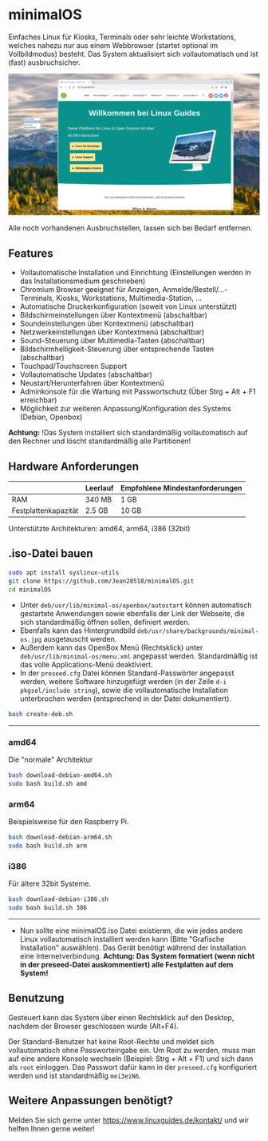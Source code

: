 # minimalOS

Einfaches Linux für Kiosks, Terminals oder sehr leichte Workstations, welches nahezu nur aus einem Webbrowser (startet optional im Vollbildmodus) besteht. Das System aktualisiert sich vollautomatisch und ist (fast) ausbruchsicher.

![minimalOS](screenshot.png)

Alle noch vorhandenen Ausbruchstellen, lassen sich bei Bedarf entfernen.

## Features

- Vollautomatische Installation und Einrichtung (Einstellungen werden in das Installationsmedium geschrieben)
- Chromium Browser geeignet für Anzeigen, Anmelde/Bestell/...-Terminals, Kiosks, Workstations, Multimedia-Station, ...
- Automatische Druckerkonfiguration (soweit von Linux unterstützt)
- Bildschirmeinstellungen über Kontextmenü (abschaltbar)
- Soundeinstellungen über Kontextmenü (abschaltbar)
- Netzwerkeinstellungen über Kontextmenü (abschaltbar)
- Sound-Steuerung über Multimedia-Tasten (abschaltbar)
- Bildschirmhelligkeit-Steuerung über entsprechende Tasten (abschaltbar)
- Touchpad/Touchscreen Support
- Vollautomatische Updates (abschaltbar)
- Neustart/Herunterfahren über Kontextmenü
- Adminkonsole für die Wartung mit Passwortschutz (Über Strg + Alt + F1 erreichbar)
- Möglichkeit zur weiteren Anpassung/Konfiguration des Systems (Debian, Openbox)

**Achtung:** !Das System installiert sich standardmäßig vollautomatisch auf den Rechner und löscht standardmäßig alle Partitionen!

## Hardware Anforderungen

|     |  Leerlauf | Empfohlene Mindestanforderungen  |
|-----|-----------|----------------------------------|
| RAM | 340 MB    | 1 GB                             |
| Festplattenkapazität | 2.5 GB | 10 GB |

Unterstützte Architekturen: amd64, arm64, i386 (32bit)

## .iso-Datei bauen

```bash
sudo apt install syslinux-utils
git clone https://github.com/Jean28518/minimalOS.git
cd minimalOS
```

- Unter `deb/usr/lib/minimal-os/openbox/autostart` können automatisch gestartete Anwendungen sowie ebenfalls der Link der Webseite, die sich standardmäßig öffnen sollen, definiert werden.
- Ebenfalls kann das Hintergrundbild `deb/usr/share/backgrounds/minimal-os.jpg` ausgetauscht werden.
- Außerdem kann das OpenBox Menü (Rechtsklick) unter `deb/usr/lib/minimal-os/menu.xml` angepasst werden. Standardmäßig ist das volle Applications-Menü deaktiviert.
- In der `preseed.cfg` Datei können Standard-Passwörter angepasst werden, weitere Software hinzugefügt werden (in der Zeile `d-i pkgsel/include string`), sowie die vollautomatische Installation unterbrochen werden (entsprechend in der Datei dokumentiert).

```bash
bash create-deb.sh
```

---

### amd64

Die "normale" Architektur

```bash
bash download-debian-amd64.sh
sudo bash build.sh amd
```

### arm64

Beispielsweise für den Raspberry Pi.

```bash
bash download-debian-arm64.sh
sudo bash build.sh arm
```

### i386

Für ältere 32bit Systeme.

```bash
bash download-debian-i386.sh
sudo bash build.sh 386
```

---

- Nun sollte eine minimalOS.iso Datei existieren, die wie jedes andere Linux vollautomatisch installiert werden kann (Bitte "Grafische Installation" auswählen). Das Gerät benötigt während der Installation eine Internetverbindung. **Achtung: Das System formatiert (wenn nicht in der preseed-Datei auskommentiert) alle Festplatten auf dem System!**

## Benutzung

Gesteuert kann das System über einen Rechtsklick auf den Desktop, nachdem der Browser geschlossen wurde (Alt+F4).

Der Standard-Benutzer hat keine Root-Rechte und meldet sich vollautomatisch ohne Passworteingabe ein.
Um Root zu werden, muss man auf eine andere Konsole wechseln (Beispiel: Strg + Alt + F1) und sich dann als `root` einloggen. Das Passwort dafür kann in der `preseed.cfg` konfiguriert werden und ist standardmäßig `mei3eiN6`.

## Weitere Anpassungen benötigt?

Melden Sie sich gerne unter <https://www.linuxguides.de/kontakt/> und wir helfen Ihnen gerne weiter!
